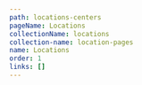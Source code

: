 ```yaml
---
path: locations-centers
pageName: Locations
collectionName: locations
collection-name: location-pages
name: Locations
order: 1
links: []
---
```

